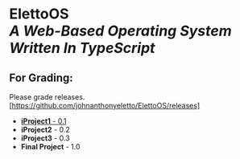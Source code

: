 # ElettoOS <br/> *A Web-Based Operating System Written In TypeScript*

## For Grading:
Please grade releases.
<br/>
[https://github.com/johnanthonyeletto/ElettoOS/releases]
<br/>
* [**iProject1** - 0.1](https://github.com/johnanthonyeletto/ElettoOS/releases/tag/0.1)
* **iProject2** - 0.2
* **iProject3** - 0.3
* **Final Project** - 1.0

